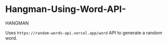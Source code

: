 # Hangman-Using-Word-API-


HANGMAN

Uses `https://random-words-api.vercel.app/word` API to generate a random word.
